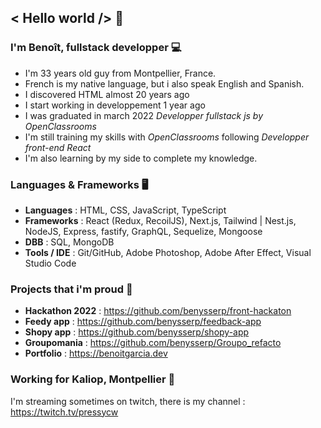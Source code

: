 ## < Hello world /> 👋


### I'm Benoît, fullstack developper 💻
* I'm 33 years old guy from Montpellier, France. <img src='https://upload.wikimedia.org/wikipedia/commons/thumb/c/c3/Flag_of_France.svg/1024px-Flag_of_France.svg.png' width='14px' />
* French is my native language, but i also speak English and Spanish.
* I discovered HTML almost 20 years ago
* I start working in developpement 1 year ago
* I was graduated in march 2022 *Developper fullstack js by OpenClassrooms* <img src='https://upload.wikimedia.org/wikipedia/fr/0/0d/Logo_OpenClassrooms.png' width='14px' />
* I'm still training my skills with *OpenClassrooms* following *Developper front-end React* <img src='https://upload.wikimedia.org/wikipedia/fr/0/0d/Logo_OpenClassrooms.png' width='14px' />
* I'm also learning by my side to complete my knowledge.


### Languages & Frameworks 🖥️
* **Languages** : HTML, CSS, JavaScript, TypeScript
* **Frameworks** : React (Redux, RecoilJS), Next.js, Tailwind | Nest.js, NodeJS, Express, fastify, GraphQL, Sequelize, Mongoose
* **DBB** : SQL, MongoDB
* **Tools / IDE** : Git/GitHub, Adobe Photoshop, Adobe After Effect, Visual Studio Code

### Projects that i'm proud 📁

* **Hackathon 2022** : https://github.com/benysserp/front-hackaton
* **Feedy app** : https://github.com/benysserp/feedback-app
* **Shopy app** : https://github.com/benysserp/shopy-app
* **Groupomania** : https://github.com/benysserp/Groupo_refacto
* **Portfolio** : https://benoitgarcia.dev

### Working for Kaliop, Montpellier 🌌

I'm streaming sometimes on twitch, there is my channel : https://twitch.tv/pressycw
